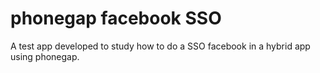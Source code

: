 # phonegap facebook SSO 

A test app developed to study how to do a SSO facebook in a hybrid app using phonegap.
